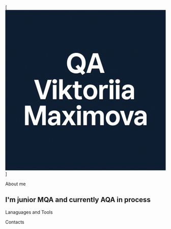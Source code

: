 [![Header](https://github.com/ViktoriyaMax/ViktoriyaMax/blob/main/assets/ChatGPT%20Image%204%20mai%202025%2C%2021_53_15.png)]

About me
## I'm junior MQA and currently AQA in process

Lanaguages and Tools

Contacts

